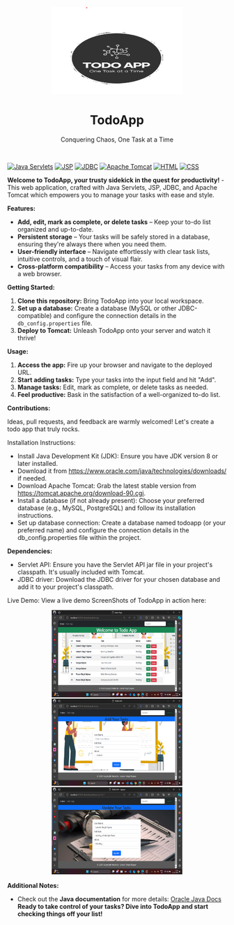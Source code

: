 <div align="center">
    <a href="/TodoListApp/src/main/webapp/images/LOGO.png">
        <img width="300" height="200" src="/TodoListApp/src/main/webapp/images/LOGO.png">
    </a>
</div>

<h1 align="center">TodoApp</h1>

<p align="center">
  Conquering Chaos, One Task at a Time
</p>
<br>

[![Java Servlets](https://img.shields.io/badge/Java_Servlets-ED8B00?style=for-the-badge&logo=java&logoColor=white)](https://www.javatpoint.com/servlet-tutorial)
[![JSP](https://img.shields.io/badge/JSP-007396?style=for-the-badge&logo=jsp&logoColor=white)](https://www.w3schools.in/jsp/tutorials/)
[![JDBC](https://img.shields.io/badge/JDBC-4285F4?style=for-the-badge&logo=jdbc&logoColor=white)](https://www.javatpoint.com/java-jdbc)
[![Apache Tomcat](https://img.shields.io/badge/Apache_Tomcat-F8DC75?style=for-the-badge&logo=apache&logoColor=black)](https://www.infoworld.com/article/3510460/what-is-apache-tomcat-the-original-java-servlet-container.html)
[![HTML](https://img.shields.io/badge/HTML-E34F26?style=for-the-badge&logo=html5&logoColor=white)](https://www.w3schools.com/html/)
[![CSS](https://img.shields.io/badge/CSS-1572B6?style=for-the-badge&logo=css3&logoColor=white)](https://www.w3schools.com/css/)

**Welcome to TodoApp, your trusty sidekick in the quest for productivity!**
    - This web application, crafted with Java Servlets, JSP, JDBC, and Apache Tomcat which empowers you to manage your tasks with ease and style. 
    

**Features:**

- **Add, edit, mark as complete, or delete tasks** – Keep your to-do list organized and up-to-date.
- **Persistent storage** – Your tasks will be safely stored in a database, ensuring they're always there when you need them.
- **User-friendly interface** – Navigate effortlessly with clear task lists, intuitive controls, and a touch of visual flair.
- **Cross-platform compatibility** – Access your tasks from any device with a web browser.
  

**Getting Started:**

1. **Clone this repository:** Bring TodoApp into your local workspace.
2. **Set up a database:** Create a database (MySQL or other JDBC-compatible) and configure the connection details in the `db_config.properties` file.
3. **Deploy to Tomcat:** Unleash TodoApp onto your server and watch it thrive!

**Usage:**

1. **Access the app:** Fire up your browser and navigate to the deployed URL.
2. **Start adding tasks:** Type your tasks into the input field and hit "Add".
3. **Manage tasks:** Edit, mark as complete, or delete tasks as needed.
4. **Feel productive:** Bask in the satisfaction of a well-organized to-do list.

**Contributions:**

Ideas, pull requests, and feedback are warmly welcomed! Let's create a todo app that truly rocks.

Installation Instructions:
- Install Java Development Kit (JDK): Ensure you have JDK version 8 or later installed. 
- Download it from https://www.oracle.com/java/technologies/downloads/ if needed.
- Download Apache Tomcat: Grab the latest stable version from https://tomcat.apache.org/download-90.cgi.
- Install a database (if not already present): Choose your preferred database (e.g., MySQL, PostgreSQL) and follow its installation instructions.
- Set up database connection: Create a database named todoapp (or your preferred name) and configure the connection details in the db_config.properties file within the project.
  
**Dependencies:**

- Servlet API: Ensure you have the Servlet API jar file in your project's classpath. It's usually included with Tomcat.
- JDBC driver: Download the JDBC driver for your chosen database and add it to your project's classpath.
  
Live Demo: View a live demo ScreenShots of TodoApp in action here:
<div align="center">
    <a href="/TodoListApp/src/main/webapp/images/Main.png">
        <img width="300" height="200" src="/TodoListApp/src/main/webapp/images/Main.png">
    </a>
    <a href="/TodoListApp/src/main/webapp/images/AddTask.png">
        <img width="300" height="200" src="/TodoListApp/src/main/webapp/images/AddTask.png">
    </a>
    <a href="/TodoListApp/src/main/webapp/images/UpdateTask.png">
        <img width="300" height="200" src="/TodoListApp/src/main/webapp/images/UpdateTask.png">
    </a>
</div>

**Additional Notes:**
- Check out the **Java documentation** for more details: [Oracle Java Docs](https://docs.oracle.com/en/java/javase/19)  
**Ready to take control of your tasks? Dive into TodoApp and start checking things off your list!**
